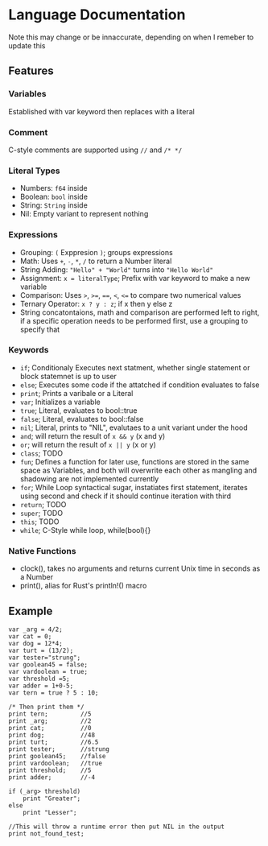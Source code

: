 # Language Documentation

Note this may change or be innaccurate, depending on when I remeber to update this

## Features

### Variables
  Established with var keyword then replaces with a literal
### Comment
  C-style comments are supported using `//` and `/* */`
### Literal Types
  - Numbers: `f64` inside
  - Boolean: `bool` inside
  - String: `String` inside
  - Nil: Empty variant to represent nothing
### Expressions
  - Grouping: `(` Exppresion `)`; groups expressions
  - Math: Uses `+`, `-`, `*`, `/` to return a Number literal
  - String Adding: `"Hello" + "World"` turns into `"Hello World"`
  - Assignment: `x = literalType`; Prefix with var keyword to make a new variable
  - Comparison: Uses `>`, `>=`, `==`, `<`, `<=` to compare two numerical values
  - Ternary Operator: `x ? y : z`; if x then y else z
  - String concatontaions, math and comparison are performed left to right, if a specific operation needs to  be performed first, use a grouping to specify that
### Keywords
  - `if`; Conditionaly Executes next statment, whether single statement or block statemnet is up to user
  - `else`; Executes some code if the attatched if condition evaluates to false
  - `print`; Prints a varibale or a Literal
  - `var`; Initializes a variable
  - `true`; Literal, evaluates to bool::true
  - `false`; Literal, evaluates to bool::false
  - `nil`; Literal, prints to "NIL", evalutaes to a unit variant under the hood
  - `and`; will return the result of `x && y` (x and y)
  - `or`; will return the result of `x || y` (x or y)
  - `class`; TODO
  - `fun`; Defines a function for later use, functions are stored in the same space as Variables, and both will overwrite each other as mangling and shadowing are not implemented currently
  - `for`; While Loop syntactical sugar, instatiates first statement, iterates using second and check if it should continue iteration with third
  - `return`; TODO
  - `super`; TODO
  - `this`; TODO
  - `while`; C-Style while loop, while(bool){}
### Native Functions 
  - clock(), takes no arguments and returns current Unix time in seconds as a Number
  - print(), alias for Rust's println!() macro

## Example

```rlux //Assign a bunch of variables
var _arg = 4/2;
var cat = 0;
var dog = 12*4;
var turt = (13/2);
var tester="strung";
var goolean45 = false;
var vardoolean = true;
var threshold =5;
var adder = 1+0-5;
var tern = true ? 5 : 10;

/* Then print them */
print tern;         //5
print _arg;         //2
print cat;          //0
print dog;          //48
print turt;         //6.5
print tester;       //strung
print goolean45;    //false
print vardoolean;   //true
print threshold;    //5
print adder;        //-4

if (_arg> threshold)
    print "Greater";
else
    print "Lesser";

//This will throw a runtime error then put NIL in the output
print not_found_test;

```
